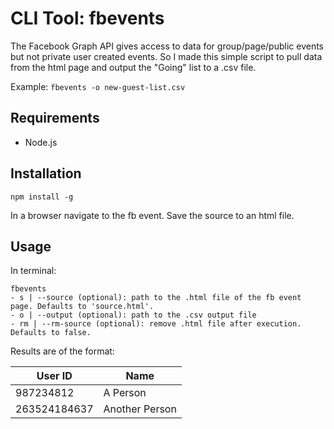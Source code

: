 # CLI Tool: fbevents

The Facebook Graph API gives access to data for group/page/public events but not private user created events. So I made this simple script to pull data from the html page and output the "Going" list to a .csv file.

Example:
`fbevents -o new-guest-list.csv`

## Requirements

- Node.js

## Installation

`npm install -g`

In a browser navigate to the fb event. Save the source to an html file.

## Usage

In terminal:

    fbevents
    - s | --source (optional): path to the .html file of the fb event page. Defaults to 'source.html'.
    - o | --output (optional): path to the .csv output file
    - rm | --rm-source (optional): remove .html file after execution. Defaults to false.

Results are of the format:

| User ID | Name |  
| ----------- | ----------- |  
| 987234812 | A Person |  
| 263524184637 | Another Person |

